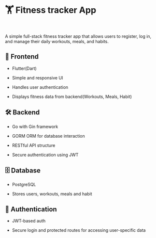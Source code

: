 </br>

# 🏋️ Fitness tracker App

</br>

A simple full-stack fitness tracker app that allows users to register, log in, and manage their daily workouts, meals, and habits.

## 📱 Frontend

-   Flutter(Dart)

-   Simple and responsive UI

-   Handles user authentication

-   Displays fitness data from backend(Workouts, Meals, Habit)

## 🛠️ Backend

-   Go with Gin framework

-   GORM ORM for database interaction

-   RESTful API structure

-   Secure authentication using JWT

## 🗄️ Database

-   PostgreSQL

-   Stores users, workouts, meals and habit

## 🔐 Authentication

-   JWT-based auth

-   Secure login and protected routes for accessing user-specific data
